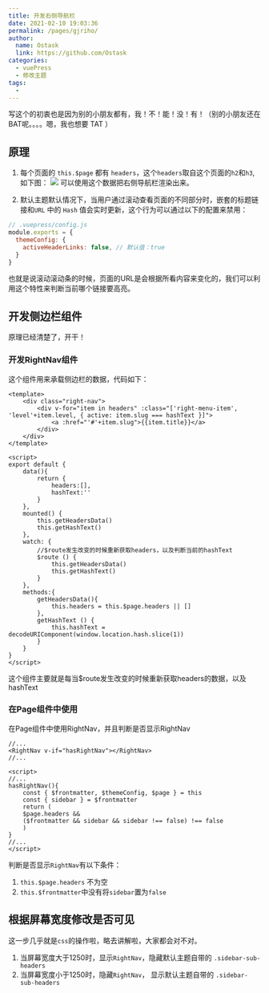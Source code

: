 ```yaml
---
title: 开发右侧导航栏
date: 2021-02-10 19:03:36
permalink: /pages/gjriho/
author: 
  name: Ostask
  link: https://github.com/Ostask
categories: 
  - vuePress
  - 修改主题
tags: 
  - 
---
```

写这个的初衷也是因为别的小朋友都有，我！不！能！没！有！（别的小朋友还在BAT呢。。。。嗯，我也想要 TAT ）
## 原理
1. 每个页面的 `this.$page` 都有 `headers`，这个`headers`取自这个页面的`h2`和`h3`,如下图：
![](https://gitee.com/knif/img/raw/master/img/2021-021612960467(1).png)
可以使用这个数据把右侧导航栏渲染出来。

2. 默认主题默认情况下，当用户通过滚动查看页面的不同部分时，嵌套的标题链接和`URL` 中的 `Hash` 值会实时更新，这个行为可以通过以下的配置来禁用：
```js
// .vuepress/config.js
module.exports = {
  themeConfig: {
    activeHeaderLinks: false, // 默认值：true
  }
}
```
也就是说滚动滚动条的时候，页面的URL是会根据所看内容来变化的，我们可以利用这个特性来判断当前哪个链接要高亮。
## 开发侧边栏组件
原理已经清楚了，开干！
### 开发RightNav组件
这个组件用来承载侧边栏的数据，代码如下：
```vue {21-27}
<template>
    <div class="right-nav">
        <div v-for="item in headers" :class="['right-menu-item', 'level'+item.level, { active: item.slug === hashText }]">
            <a :href="'#'+item.slug">{{item.title}}</a>
        </div>
    </div>
</template>

<script>
export default {
    data(){
        return {
            headers:[],
            hashText:''
        }
    },
    mounted() {
        this.getHeadersData()
        this.getHashText()
    },
    watch: {
        //$route发生改变的时候重新获取headers，以及判断当前的hashText
        $route () {
            this.getHeadersData()
            this.getHashText()
        }
    },
    methods:{
        getHeadersData(){
            this.headers = this.$page.headers || []
        },
        getHashText () {
            this.hashText = decodeURIComponent(window.location.hash.slice(1))
        }
    }
}
</script>
```
这个组件主要就是每当$route发生改变的时候重新获取headers的数据，以及hashText

### 在Page组件中使用
在Page组件中使用RightNav，并且判断是否显示RightNav
```vue
//...
<RightNav v-if="hasRightNav"></RightNav>
//...

<script>
//...
hasRightNav(){
    const { $frontmatter, $themeConfig, $page } = this
    const { sidebar } = $frontmatter
    return (
    $page.headers &&
    ($frontmatter && sidebar && sidebar !== false) !== false
    )
}
//...
</script>
```
判断是否显示`RightNav`有以下条件：
1. `this.$page.headers` 不为空
2. `this.$frontmatter`中没有将`sidebar`置为`false`
## 根据屏幕宽度修改是否可见
这一步几乎就是`css`的操作啦，略去讲解啦，大家都会对不对。
1. 当屏幕宽度大于1250时，显示`RightNav`，隐藏默认主题自带的 `.sidebar-sub-headers `
2. 当屏幕宽度小于1250时，隐藏`RightNav`， 显示默认主题自带的 `.sidebar-sub-headers`